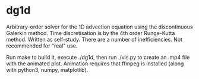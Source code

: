 # dg1d
Arbitrary-order solver for the 1D advection equation using the discontinuous Galerkin method.
Time discretisation is by the 4th order Runge-Kutta method.
Written as self-study. There are a number of inefficiencies. Not recommended for "real" use.

Run make to build it, execute ./dg1d, then run ./vis.py to create an .mp4 file with the animated plot.
Animation requires that ffmpeg is installed (along with python3, numpy, matplotlib).


